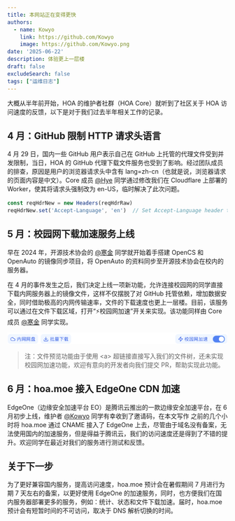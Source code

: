 ```yaml
---
title: 本网站正在变得更快
authors:
  - name: Kowyo
    link: https://github.com/Kowyo
    image: https://github.com/Kowyo.png
date: '2025-06-22'
description: 体验更上一层楼
draft: false
excludeSearch: false
tags: ["运维日志"]
---
```


大概从半年前开始，HOA 的维护者社群（HOA Core）就听到了社区关于 HOA 访问速度的反馈，以下是对于我们过去半年相关工作的记录。

## 4 月：GitHub 限制 HTTP 请求头语言

4 月 29 日，国内一些 GitHub 用户表示自己在 GitHub 上托管的代理文件受到并发限制，当日，HOA 的 GitHub 代理下载文件服务也受到了影响。经过团队成员的排查，原因是用户的浏览器请求头中含有 lang=zh-cn（也就是说，浏览器请求的页面内容是中文）。Core 成员 [@Hye](https://github.com/Co-ding-Man) 同学通过修改我们在 Cloudflare 上部署的 Worker，使其将请求头强制改为 en-US，临时解决了此次问题。

```javascript
const reqHdrNew = new Headers(reqHdrRaw)
reqHdrNew.set('Accept-Language', 'en')  // Set Accept-Language header to 'en'
```

## 5 月：校园网下载加速服务上线

早在 2024 年，开源技术协会的 [@寒金](https://github.com/syhanjin) 同学就开始着手搭建 OpenCS 和 OpenAuto 的镜像同步项目，将 OpenAuto 的资料同步至开源技术协会在校内的服务器。

在 4 月的事件发生之后，我们决定上线一项新功能，允许连接校园网的同学直接下载内网服务器上的镜像文件，这样不仅摆脱了对 GitHub 托管依赖，增加数据安全，同时借助极高的内网传输速率，文件的下载速度也更上一层楼。目前，该服务可以通过在文件下载区域，打开“⚡️校园网加速”开关来实现。该功能同样由 Core 成员 [@寒金](https://github.com/syhanjin) 同学实现。

![image-20250622194445436](assets/image-20250622194445436.png)

> 注：文件预览功能由于使用 \<a> 超链接直接写入我们的文件树，还未实现校园网加速功能，欢迎有意向的开发者向我们提交 PR，帮助实现此功能。

## 6 月：hoa.moe 接入 EdgeOne CDN 加速

EdgeOne（边缘安全加速平台 EO）是腾讯云推出的一款边缘安全加速平台，在 6 月初步上线，维护者 [@Kowyo](https://github.com/kowyo) 同学有幸收到了邀请码，在本文写作
之前的几个小时将 hoa.moe 通过 CNAME 接入了 EdgeOne 上去，尽管由于域名没有备案，无法使用国内的加速服务，但是得益于腾讯云，我们的访问速度还是得到了不错的提升。欢迎同学在最近对我们的服务进行测试和反馈。

## 关于下一步

为了更好兼容国内服务，提高访问速度，hoa.moe 预计会在暑假期间 7 月进行为期 7 天左右的备案，以更好使用 EdgeOne 的加速服务，同时，也方便我们在国内服务器部署更多的服务，例如：统计、状态和文件下载加速。届时，hoa.moe 预计会有短暂时间的不可访问，取决于 DNS 解析切换的时间。

